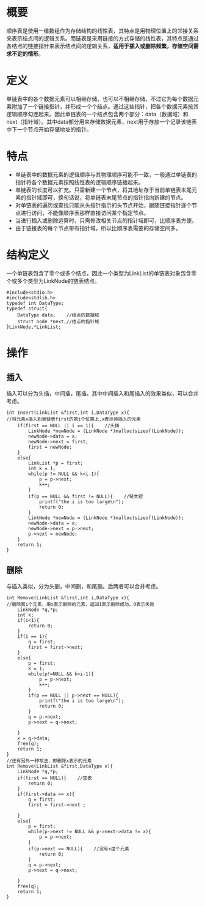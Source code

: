 # 概要
顺序表是使用一维数组作为存储结构的线性表，其特点是用物理位置上的邻接关系来表示结点间的逻辑关系。而链表是采用链接的方式存储的线性表，其特点是通过各结点的链接指针来表示结点间的逻辑关系，**适用于插入或删除频繁，存储空间需求不定的情形**。
# 定义
单链表中的各个数据元素可以相继存储，也可以不相继存储，不过它为每个数据元素附加了一个链接指针，并形成一个个结点。通过这些指针，把各个数据元素按其逻辑顺序勾连起来。因此单链表的一个结点包含两个部分：data（数据域）和next（指针域）。其中data部分用来存储数据元素，next用于存放一个记录该链表中下一个节点开始存储地址的指针。
# 特点
- 单链表中的数据元素的逻辑顺序与其物理顺序可能不一致，一般通过单链表的指针将各个数据元素按照线性表的逻辑顺序链接起来。
- 单链表的长度可以扩充。只需新建一个节点，将其地址存于当前单链表末尾元素的指针域即可，换句话说，将单链表末尾节点的指针指向新建的节点。
- 对单链表的遍历或查找只能从头指针指示的头节点开始，跟随链接指针逐个节点进行访问，不能像顺序表那样直接访问某个指定节点。
- 当进行插入或删除运算时，只需修改相关节点的指针域即可，比顺序表方便。
- 由于链接表的每个节点带有指针域，所以比顺序表需要的存储空间多。

# 结构定义
一个单链表包含了零个或多个结点，因此一个类型为LinkList的单链表对象包含零个或多个类型为LinkNode的链表结点。
```
#include<stdio.h>
#include<stdlib.h>
typedef int DataType;
typedef struct{
	DataType data;    //结点的数据域
	struct node *next;//结点的指针域
}LinkNode,*LinkList;
```

# 操作
## 插入
插入可以分为头插，中间插，尾插。其中中间插入和尾插入的效果类似，可以合并考虑。
```
int Insert(LinkList &first,int i,DataType x){
//将元素x插入到单链表first的第i个位置上,x表示待插入的元素
	if(first == NULL || i == 1){    //头插
		LinkNode *newNode = (LinkNode *)malloc(sizeof(LinkNode));
		newNode->data = x;
		newNode->next = first;
		first = newNode;
	}
	else{
		LinkList *p = first;
		int k = 1;
		while(p != NULL && k<i-1){
			p = p->next;
			k++;
		}
		if(p == NULL && first != NULL){    //链太短
			printf("the i is too large\n");
			return 0;
		}
		LinkNode *newNode = (LinkNode *)malloc(sizeof(LinkNode));
		newNode->data = x;
		newNode->next = p->next;
		p->next = newNode;
	}
	return 1;
}
```

## 删除
与插入类似，分为头删，中间删，和尾删。后两者可以合并考虑。
```
int Remove(LinkList &first,int i,DataType x){
//删除第i个元素，用x表示删除的元素，返回1表示删除成功，0表示失败
	LinkNode *q,*p;
	int k;
	if(i<1){
		return 0;
	}
	if(i == 1){
		q = first;
		first = first->next;
	}
	else{
		p = first;
		k = 1;
		while(p!=NULL && k<i-1){
			p = p->next;
			k++;
		}
		if(p == NULL || p->next == NULL){
			printf("the i is too large\n");
			return 0;
		}
		q = p->next;
		p->next = q->next;

	}
	x = q->data;
	free(q);
	return 1;
}	
//还有另外一种写法，即删除x表示的元素
int Remove(LinkList &first,DataType x){
	LinkNode *q,*p;
	if(first == NULL){    //空表
		return 0;
	}
	if(first->data == x){
		q = first;
		first = first->next ;

	}
	else{
		p = first;
		while(p->next != NULL && p->next->data != x){
			p = p->next;
		}
		if(p->next == NULL){    //没有x这个元素
			return 0;
		}
		q = p->next;
		p->next = q->next;

	}
	free(q);
	return 1;
}
```
